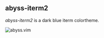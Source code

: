 ## abyss-iterm2

*abyss-iterm2* is a dark blue iterm colortheme.

<img alt="abyss.vim" src="https://user-images.githubusercontent.com/41639488/99898465-06507080-2ce5-11eb-8aac-d62fb93fe2d7.png">
